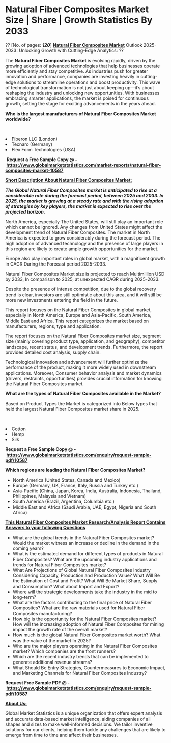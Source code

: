 <H1>Natural Fiber Composites Market Size | Share | Growth Statistics By 2033</H1><p>?? [No. of pages:&nbsp;<strong><em>120</em></strong>]&nbsp;<strong><a href="https://www.globalmarketstatistics.com/market-reports/natural-fiber-composites-market-10587">Natural Fiber Composites&nbsp;Market</a></strong>&nbsp;Outlook 2025-2033: Unlocking Growth with Cutting-Edge Analytics: ??</p><p>The <strong>Natural Fiber Composites Market</strong> is evolving rapidly, driven by the growing adoption of advanced technologies that help businesses operate more efficiently and stay competitive. As industries push for greater innovation and performance, companies are investing heavily in cutting-edge solutions to streamline operations and boost productivity. This wave of technological transformation is not just about keeping up&mdash;it&rsquo;s about reshaping the industry and unlocking new opportunities. With businesses embracing smarter applications, the market is poised for continuous growth, setting the stage for exciting advancements in the years ahead.</p><p><strong>Who is the largest manufacturers of Natural Fiber Composites Market worldwide?</strong></p><p>&nbsp;<li>Fiberon LLC (London)<li>Tecnaro (Germany)<li>Flex Form Technologies (USA)</p><p>&nbsp;<strong>Request a Free Sample Copy @ -&nbsp;<a href="https://www.globalmarketstatistics.com/market-reports/natural-fiber-composites-market-10587">https://www.globalmarketstatistics.com/market-reports/natural-fiber-composites-market-10587</a></strong></p><p><strong><u>Short Description About Natural Fiber Composites Market:</u></strong></p><p><strong><em>The Global Natural Fiber Composites market is anticipated to rise at a considerable rate during the forecast period, between 2025 and 2033. In 2025, the market is growing at a steady rate and with the rising adoption of strategies by key players, the market is expected to rise over the projected horizon.</em></strong></p><p>North America, especially The United States, will still play an important role which cannot be ignored. Any changes from United States might affect the development trend of Natural Fiber Composites. The market in North America is expected to grow considerably during the forecast period. The high adoption of advanced technology and the presence of large players in this region are likely to create ample growth opportunities for the market.</p><p>Europe also play important roles in global market, with a magnificent growth in CAGR During the Forecast period 2025-2033.</p><p>Natural Fiber Composites Market size is projected to reach Multimillion USD by 2033, In comparison to 2025, at unexpected CAGR during 2025-2033.</p><p>Despite the presence of intense competition, due to the global recovery trend is clear, investors are still optimistic about this area, and it will still be more new investments entering the field in the future.</p><p>This report focuses on the Natural Fiber Composites in global market, especially in North America, Europe and Asia-Pacific, South America, Middle East and Africa. This report categorizes the market based on manufacturers, regions, type and application.</p><p>The report focuses on the Natural Fiber Composites market size, segment size (mainly covering product type, application, and geography), competitor landscape, recent status, and development trends. Furthermore, the report provides detailed cost analysis, supply chain.</p><p>Technological innovation and advancement will further optimize the performance of the product, making it more widely used in downstream applications. Moreover, Consumer behavior analysis and market dynamics (drivers, restraints, opportunities) provides crucial information for knowing the Natural Fiber Composites market.</p><p><strong>What are the types of Natural Fiber Composites available in the Market?</strong></p><p>Based on Product Types the Market is categorized into Below types that held the largest Natural Fiber Composites market share in 2025.</p><p>&nbsp;<li>Cotton<li> Hemp<li> Silk&nbsp;</p><p><strong>Request a Free Sample Copy @ -&nbsp;<a href="https://www.globalmarketstatistics.com/enquiry/request-sample-pdf/10587">https://www.globalmarketstatistics.com/enquiry/request-sample-pdf/10587</a></strong></p><p><strong>Which regions are leading the Natural Fiber Composites Market?</strong></p><ul><li>North America (United States, Canada and Mexico)</li><li>Europe (Germany, UK, France, Italy, Russia and Turkey etc.)</li><li>Asia-Pacific (China, Japan, Korea, India, Australia, Indonesia, Thailand, Philippines, Malaysia and Vietnam)</li><li>South America (Brazil, Argentina, Columbia etc.)</li><li>Middle East and Africa (Saudi Arabia, UAE, Egypt, Nigeria and South Africa)</li></ul><p><strong><u>This Natural Fiber Composites Market Research/Analysis Report Contains Answers to your following Questions</u></strong></p><ul><li>What are the global trends in the Natural Fiber Composites market? Would the market witness an increase or decline in the demand in the coming years?</li><li>What is the estimated demand for different types of products in Natural Fiber Composites? What are the upcoming industry applications and trends for Natural Fiber Composites market?</li><li>What Are Projections of Global Natural Fiber Composites Industry Considering Capacity, Production and Production Value? What Will Be the Estimation of Cost and Profit? What Will Be Market Share, Supply and Consumption? What about Import and Export?</li><li>Where will the strategic developments take the industry in the mid to long-term?</li><li>What are the factors contributing to the final price of Natural Fiber Composites? What are the raw materials used for Natural Fiber Composites manufacturing?</li><li>How big is the opportunity for the Natural Fiber Composites market? How will the increasing adoption of Natural Fiber Composites for mining impact the growth rate of the overall market?</li><li>How much is the global Natural Fiber Composites market worth? What was the value of the market In 2025?</li><li>Who are the major players operating in the Natural Fiber Composites market? Which companies are the front runners?</li><li>Which are the recent industry trends that can be implemented to generate additional revenue streams?</li><li>What Should Be Entry Strategies, Countermeasures to Economic Impact, and Marketing Channels for Natural Fiber Composites Industry?</li></ul><p><strong>Request Free Sample PDF @ -&nbsp;<a href="https://www.globalmarketstatistics.com/enquiry/request-sample-pdf/10587">https://www.globalmarketstatistics.com/enquiry/request-sample-pdf/10587</a></strong></p><p><strong><u>About Us:</u></strong></p><p>Global Market Statistics&nbsp;is a unique organization that offers expert analysis and accurate data-based market intelligence, aiding companies of all shapes and sizes to make well-informed decisions. We tailor inventive solutions for our clients, helping them tackle any challenges that are likely to emerge from time to time and affect their businesses.</p>
